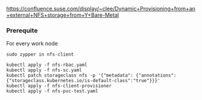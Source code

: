 https://confluence.suse.com/display/~clee/Dynamic+Provisioning+from+an+external+NFS+storage+from+Y+Bare-Metal

### Prerequite
For every work node
```
sudo zypper in nfs-client
```

```
kubectl apply -f nfs-rbac.yaml
kubectl apply -f nfs-sc.yaml
kubectl patch storageclass nfs -p '{"metadata": {"annotations":{"storageclass.kubernetes.io/is-default-class":"true"}}}'
kubectl apply -f nfs-client-provisioner
kubectl apply -f nfs-pvc-test.yaml
```
